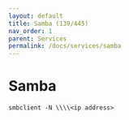 ```yaml
---
layout: default
title: Samba (139/445)
nav_order: 1
parent: Services
permalink: /docs/services/samba
---
```


# Samba

```
smbclient -N \\\\<ip address>
```